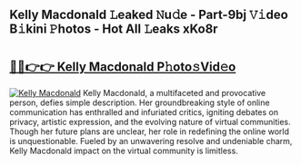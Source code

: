 ## Kelly Macdonald 𝙻eaked 𝙽u𝚍e - Part-9bj 𝚅𝚒deo B𝚒kini 𝙿hotos - Hot All 𝙻eaks xKo8r

# <h2><a href="http://ld5122.urlbe.top/?page=Kelly+Macdonald">🔗🔗👉👉 Kelly Macdonald P𝚑oto𝚜Vid𝚎o</a></h2>

[![Kelly Macdonald](https://i.imgur.com/eBuTRDB.gif)](http://ld5122.urlbe.top/?page=Kelly+Macdonald)
Kelly Macdonald, a multifaceted and provocative person, defies simple description. Her groundbreaking style of online communication has enthralled and infuriated critics, igniting debates on privacy, artistic expression, and the evolving nature of virtual communities. Though her future plans are unclear, her role in redefining the online world is unquestionable. Fueled by an unwavering resolve and undeniable charm, Kelly Macdonald impact on the virtual community is limitless.
